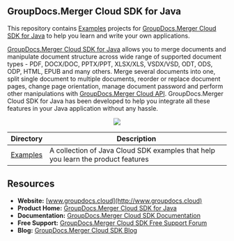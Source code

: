 ## GroupDocs.Merger Cloud SDK for Java

This repository contains [Examples](Examples) projects for [GroupDocs.Merger Cloud SDK for Java](https://products.groupdocs.cloud/merger/java) to help you learn and write your own applications.

[GroupDocs.Merger Cloud SDK for Java](https://products.groupdocs.cloud/merger/java) allows you to merge documents and manipulate document structure across wide range of supported document types - PDF, DOCX/DOC, PPTX/PPT, XLSX/XLS, VSDX/VSD, ODT, ODS, ODP, HTML, EPUB and many others. Merge several documents into one, split single document to multiple documents, reorder or replace document pages, change page orientation, manage document password and perform other manipulations with [GroupDocs.Merger Cloud API](https://products.groupdocs.cloud/merger). GroupDocs.Merger Cloud SDK for Java has been developed to help you integrate all these features in your Java application without any hassle.

<p align="center">

  <a title="Download complete GroupDocs.Merger Cloud SDK Examples for Java source code" href="https://github.com/groupdocs-merger-cloud/groupdocs-merger-cloud-java-samples/archive/master.zip">
	<img src="https://raw.github.com/AsposeExamples/java-examples-dashboard/master/images/downloadZip-Button-Large.png" />
  </a>
</p>

Directory | Description
--------- | -----------
[Examples](Examples)  | A collection of Java Cloud SDK examples that help you learn the product features

## Resources

+ **Website:** [www.groupdocs.cloud](http://www.groupdocs.cloud)
+ **Product Home:** [GroupDocs.Merger Cloud SDK for Java](https://products.groupdocs.cloud/merger/java)
+ **Documentation:** [GroupDocs.Merger Cloud SDK Documentation](https://docs.groupdocs.cloud/display/mergercloud/Home)
+ **Free Support:** [GroupDocs.Merger Cloud SDK Free Support Forum](https://forum.groupdocs.cloud/c/merger)
+ **Blog:** [GroupDocs.Merger Cloud SDK Blog](https://blog.groupdocs.cloud/category/merger)
